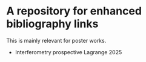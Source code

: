 # A repository for enhanced bibliography links

This is mainly relevant for poster works.

* Interferometry prospective Lagrange 2025
